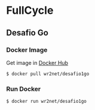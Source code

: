 # FullCycle

## Desafio Go

### Docker Image

Get image in [Docker Hub](https://hub.docker.com/repository/docker/wr2net/desafio1go)

`$ docker pull wr2net/desafio1go`

### Run Docker

`$ docker run wr2net/desafio1go`